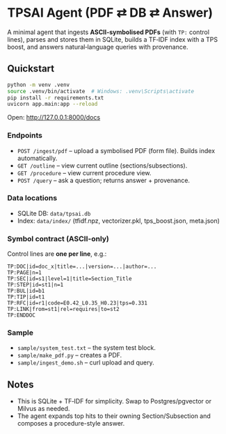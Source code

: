 # TPSAI Agent (PDF ⇄ DB ⇄ Answer)

A minimal agent that ingests **ASCII-symbolised PDFs** (with `TP:` control lines), parses and stores
them in SQLite, builds a TF‑IDF index with a TPS boost, and answers natural‑language queries with provenance.

## Quickstart

```bash
python -m venv .venv
source .venv/bin/activate  # Windows: .venv\Scripts\activate
pip install -r requirements.txt
uvicorn app.main:app --reload
```

Open: http://127.0.0.1:8000/docs

### Endpoints
- `POST /ingest/pdf` – upload a symbolised PDF (form file). Builds index automatically.
- `GET /outline` – view current outline (sections/subsections).
- `GET /procedure` – view current procedure view.
- `POST /query` – ask a question; returns answer + provenance.

### Data locations
- SQLite DB: `data/tpsai.db`
- Index: `data/index/` (tfidf.npz, vectorizer.pkl, tps_boost.json, meta.json)

### Symbol contract (ASCII-only)
Control lines are **one per line**, e.g.:
```
TP:DOC|id=doc_x|title=...|version=...|author=...
TP:PAGE|n=1
TP:SEC|id=s1|level=1|title=Section_Title
TP:STEP|id=st1|n=1
TP:BUL|id=b1
TP:TIP|id=t1
TP:RFC|id=r1|code=E0.42_L0.35_H0.23|tps=0.331
TP:LINK|from=st1|rel=requires|to=st2
TP:ENDDOC
```

### Sample
- `sample/system_test.txt` – the system test block.
- `sample/make_pdf.py` – creates a PDF.
- `sample/ingest_demo.sh` – curl upload and query.

## Notes
- This is SQLite + TF‑IDF for simplicity. Swap to Postgres/pgvector or Milvus as needed.
- The agent expands top hits to their owning Section/Subsection and composes a procedure-style answer.
